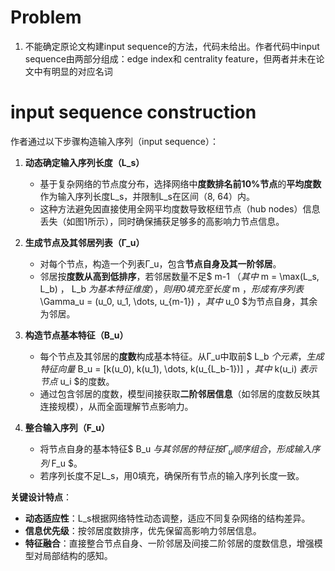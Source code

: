 # Problem

1. 不能确定原论文构建input sequence的方法，代码未给出。作者代码中input sequence由两部分组成：edge index和 centrality feature，但两者并未在论文中有明显的对应名词

# input sequence construction

作者通过以下步骤构造输入序列（input sequence）：

1. **动态确定输入序列长度（L_s）**  
   - 基于复杂网络的节点度分布，选择网络中**度数排名前10%节点**的**平均度数**作为输入序列长度L_s，并限制L_s在区间（8, 64）内。  
   - 这种方法避免因直接使用全网平均度数导致枢纽节点（hub nodes）信息丢失（如图1所示），同时确保捕获足够多的高影响力节点信息。

2. **生成节点及其邻居列表（Γ_u）**  
   - 对每个节点，构造一个列表Γ_u，包含**节点自身及其一阶邻居**。  
   - 邻居按**度数从高到低排序**，若邻居数量不足$ m-1 $（其中$ m = \max(L_s, L_b) $，$ L_b $为基本特征维度），则用0填充至长度$ m $，形成有序列表$ \Gamma_u = (u_0, u_1, \dots, u_{m-1}) $，其中$ u_0 $为节点自身，其余为邻居。

3. **构造节点基本特征（B_u）**  
   - 每个节点及其邻居的**度数**构成基本特征。从Γ_u中取前$ L_b $个元素，生成特征向量$ B_u = [k(u_0), k(u_1), \dots, k(u_{L_b-1})] $，其中$ k(u_i) $表示节点$ u_i $的度数。  
   - 通过包含邻居的度数，模型间接获取**二阶邻居信息**（如邻居的度数反映其连接规模），从而全面理解节点影响力。

4. **整合输入序列（F_u）**  
   - 将节点自身的基本特征$ B_u $与其邻居的特征按Γ_u顺序组合，形成输入序列$ F_u $。  
   - 若序列长度不足L_s，用0填充，确保所有节点的输入序列长度一致。

**关键设计特点**：  
- **动态适应性**：L_s根据网络特性动态调整，适应不同复杂网络的结构差异。  
- **信息优先级**：按邻居度数排序，优先保留高影响力邻居信息。  
- **特征融合**：直接整合节点自身、一阶邻居及间接二阶邻居的度数信息，增强模型对局部结构的感知。